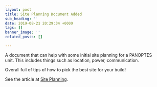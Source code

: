 ```yaml
---
layout: post
title: Site Planning Document Added
sub_heading: ''
date: 2019-08-21 20:29:34 +0000
tags: []
banner_image: ''
related_posts: []

---
```

A document that can help with some initial site planning for a PANOPTES unit. This includes things such as location, power, communication.

Overall full of tips of how to pick the best site for your build!

See the article at [Site Planning](/site-planning/).
